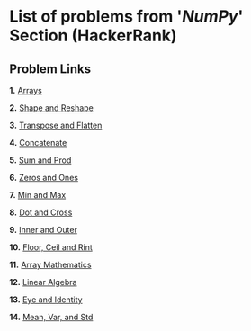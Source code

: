 # List of problems from '*NumPy*' Section (HackerRank)

## Problem Links 

**1.** [Arrays](https://www.hackerrank.com/challenges/np-arrays/problem)

**2.** [Shape and Reshape](https://www.hackerrank.com/challenges/np-shape-reshape/problem)

**3.** [Transpose and Flatten](https://www.hackerrank.com/challenges/np-transpose-and-flatten/problem)

**4.** [Concatenate](https://www.hackerrank.com/challenges/np-concatenate/problem)

**5.** [Sum and Prod](https://www.hackerrank.com/challenges/np-sum-and-prod/problem)

**6.** [Zeros and Ones](https://www.hackerrank.com/challenges/np-zeros-and-ones/problem)

**7.** [Min and Max](https://www.hackerrank.com/challenges/np-min-and-max/problem)

**8.** [Dot and Cross](https://www.hackerrank.com/challenges/np-dot-and-cross/problem)

**9.** [Inner and Outer](https://www.hackerrank.com/challenges/np-inner-and-outer/problem)

**10.** [Floor, Ceil and Rint](https://www.hackerrank.com/challenges/floor-ceil-and-rint/problem)

**11.** [Array Mathematics](https://www.hackerrank.com/challenges/np-array-mathematics/problem)

**12.** [Linear Algebra](https://www.hackerrank.com/challenges/np-linear-algebra/problem)

**13.** [Eye and Identity](https://www.hackerrank.com/challenges/np-eye-and-identity/problem)

**14.** [Mean, Var, and Std](https://www.hackerrank.com/challenges/np-mean-var-and-std/problem)
